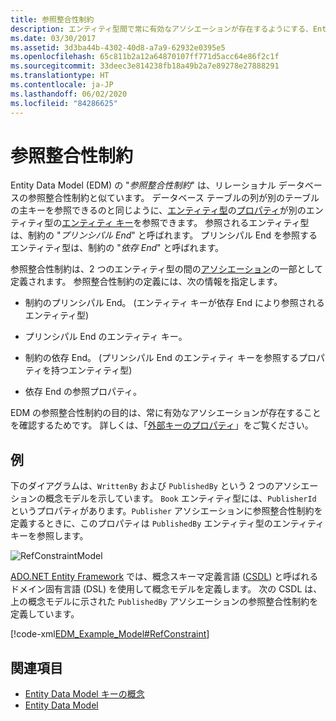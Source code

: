 ```yaml
---
title: 参照整合性制約
description: エンティティ型間で常に有効なアソシエーションが存在するようにする、Entity Data Model の参照整合性制約について説明します。
ms.date: 03/30/2017
ms.assetid: 3d3ba44b-4302-40d8-a7a9-62932e0395e5
ms.openlocfilehash: 65c811b2a12a64870107ff771d5acc64e86f2c1f
ms.sourcegitcommit: 33deec3e814238fb18a49b2a7e89278e27888291
ms.translationtype: HT
ms.contentlocale: ja-JP
ms.lasthandoff: 06/02/2020
ms.locfileid: "84286625"
---
```

# <a name="referential-integrity-constraint"></a>参照整合性制約
Entity Data Model (EDM) の "*参照整合性制約*" は、リレーショナル データベースの参照整合性制約と似ています。 データベース テーブルの列が別のテーブルの主キーを参照できるのと同じように、[エンティティ型](entity-type.md)の[プロパティ](property.md)が別のエンティティ型の[エンティティ キー](entity-key.md)を参照できます。 参照されるエンティティ型は、制約の "*プリンシパル End*" と呼ばれます。 プリンシパル End を参照するエンティティ型は、制約の "*依存 End*" と呼ばれます。  
  
 参照整合性制約は、2 つのエンティティ型の間の[アソシエーション](association-type.md)の一部として定義されます。 参照整合性制約の定義には、次の情報を指定します。  
  
- 制約のプリンシパル End。 (エンティティ キーが依存 End により参照されるエンティティ型)  
  
- プリンシパル End のエンティティ キー。  
  
- 制約の依存 End。 (プリンシパル End のエンティティ キーを参照するプロパティを持つエンティティ型)  
  
- 依存 End の参照プロパティ。  
  
 EDM の参照整合性制約の目的は、常に有効なアソシエーションが存在することを確認するためです。 詳しくは、「[外部キーのプロパティ](foreign-key-property.md)」をご覧ください。  
  
## <a name="example"></a>例  
 下のダイアグラムは、`WrittenBy` および `PublishedBy` という 2 つのアソシエーションの概念モデルを示しています。 `Book` エンティティ型には、`PublisherId` というプロパティがあります。`Publisher` アソシエーションに参照整合性制約を定義するときに、このプロパティは `PublishedBy` エンティティ型のエンティティ キーを参照します。  
  
 ![RefConstraintModel](./media/referential-integrity-constraint/reference-constraint-model.gif "参照制約モデルの例")  
  
 [ADO.NET Entity Framework](./ef/index.md) では、概念スキーマ定義言語 ([CSDL](/ef/ef6/modeling/designer/advanced/edmx/csdl-spec)) と呼ばれるドメイン固有言語 (DSL) を使用して概念モデルを定義します。 次の CSDL は、上の概念モデルに示された `PublishedBy` アソシエーションの参照整合性制約を定義しています。  
  
 [!code-xml[EDM_Example_Model#RefConstraint](../../../../samples/snippets/xml/VS_Snippets_Data/edm_example_model/xml/books4.edmx#refconstraint)]  
  
## <a name="see-also"></a>関連項目

- [Entity Data Model キーの概念](entity-data-model-key-concepts.md)
- [Entity Data Model](entity-data-model.md)
